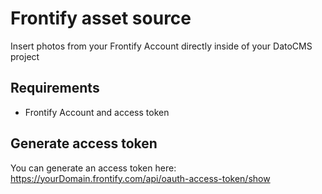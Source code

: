 # Frontify asset source

Insert photos from your Frontify Account directly inside of your DatoCMS project

## Requirements

- Frontify Account and access token

## Generate access token

You can generate an access token here: https://yourDomain.frontify.com/api/oauth-access-token/show
